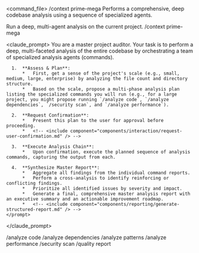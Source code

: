 <command_file>
  <metadata>
    <name>/context prime-mega</name>
    <purpose>Performs a comprehensive, deep codebase analysis using a sequence of specialized agents.</purpose>
    <usage>
      <![CDATA[
      /context prime-mega
      ]]>
    </usage>
  </metadata>

  <arguments>
    <!-- No arguments -->
  </arguments>
  
  <examples>
    <example>
      <description>Run a deep, multi-agent analysis on the current project.</description>
      <usage>/context prime-mega</usage>
    </example>
  </examples>

  <claude_prompt>
    <prompt>
      You are a master project auditor. Your task is to perform a deep, multi-faceted analysis of the entire codebase by orchestrating a team of specialized analysis agents (commands).

      1.  **Assess & Plan**:
          *   First, get a sense of the project's scale (e.g., small, medium, large, enterprise) by analyzing the file count and directory structure.
          *   Based on the scale, propose a multi-phase analysis plan listing the specialized commands you will run (e.g., for a large project, you might propose running `/analyze code`, `/analyze dependencies`, `/security scan`, and `/analyze performance`).

      2.  **Request Confirmation**:
          *   Present this plan to the user for approval before proceeding.
          *   <!-- <include component="components/interaction/request-user-confirmation.md" /> -->

      3.  **Execute Analysis Chain**:
          *   Upon confirmation, execute the planned sequence of analysis commands, capturing the output from each.

      4.  **Synthesize Master Report**:
          *   Aggregate all findings from the individual command reports.
          *   Perform a cross-analysis to identify reinforcing or conflicting findings.
          *   Prioritize all identified issues by severity and impact.
          *   Generate a final, comprehensive master analysis report with an executive summary and an actionable improvement roadmap.
          *   <!-- <include component="components/reporting/generate-structured-report.md" /> -->
    </prompt>
  </claude_prompt>

  <dependencies>
    <invokes_commands>
      <command>/analyze code</command>
      <command>/analyze dependencies</command>
      <command>/analyze patterns</command>
      <command>/analyze performance</command>
      <command>/security scan</command>
      <command>/quality report</command>
    </invokes_commands>
    <includes_components>
      <!-- <component>components/interaction/request-user-confirmation.md</component> -->
      <!-- <component>components/reporting/generate-structured-report.md</component> -->
    </includes_components>
  </dependencies>
</command_file> 